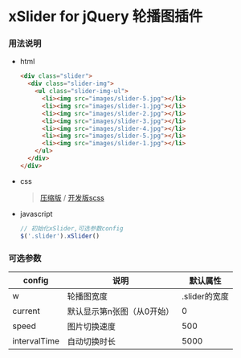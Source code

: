 # xSlider for jQuery 轮播图插件

### 用法说明

- html

  ``` html
  <div class="slider">
    <div class="slider-img">
      <ul class="slider-img-ul">
        <li><img src="images/slider-5.jpg"></li>
        <li><img src="images/slider-1.jpg"></li>
        <li><img src="images/slider-2.jpg"></li>
        <li><img src="images/slider-3.jpg"></li>
        <li><img src="images/slider-4.jpg"></li>
        <li><img src="images/slider-5.jpg"></li>
        <li><img src="images/slider-1.jpg"></li>
      </ul>
    </div>
  </div>
  ```

- css

  > [压缩版](/build/xSlider.min.css) / [开发版scss](/build/xSlider.scss)

- javascript

  ``` javascript
  // 初始化xSlider,可选参数config
  $('.slider').xSlider()
  ```



### 可选参数

| config        | 说明                    | 默认属性        |
| ------------- |------------------------| -------------- |
| w             | 轮播图宽度               | .slider的宽度   |
| current       | 默认显示第n张图（从0开始） | 0              |
| speed         | 图片切换速度             | 500            |
| intervalTime  | 自动切换时长             | 5000           |
